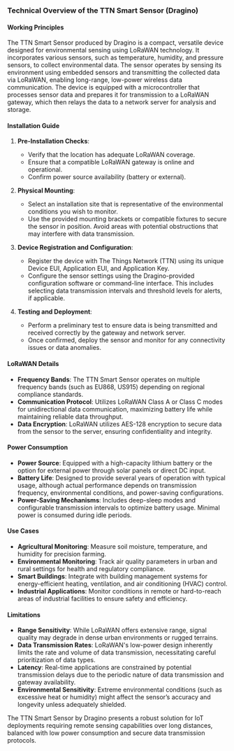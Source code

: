 ### Technical Overview of the TTN Smart Sensor (Dragino)

#### Working Principles
The TTN Smart Sensor produced by Dragino is a compact, versatile device designed for environmental sensing using LoRaWAN technology. It incorporates various sensors, such as temperature, humidity, and pressure sensors, to collect environmental data. The sensor operates by sensing its environment using embedded sensors and transmitting the collected data via LoRaWAN, enabling long-range, low-power wireless data communication. The device is equipped with a microcontroller that processes sensor data and prepares it for transmission to a LoRaWAN gateway, which then relays the data to a network server for analysis and storage.

#### Installation Guide
1. **Pre-Installation Checks**:
   - Verify that the location has adequate LoRaWAN coverage.
   - Ensure that a compatible LoRaWAN gateway is online and operational.
   - Confirm power source availability (battery or external).

2. **Physical Mounting**:
   - Select an installation site that is representative of the environmental conditions you wish to monitor.
   - Use the provided mounting brackets or compatible fixtures to secure the sensor in position. Avoid areas with potential obstructions that may interfere with data transmission.

3. **Device Registration and Configuration**:
   - Register the device with The Things Network (TTN) using its unique Device EUI, Application EUI, and Application Key.
   - Configure the sensor settings using the Dragino-provided configuration software or command-line interface. This includes selecting data transmission intervals and threshold levels for alerts, if applicable.

4. **Testing and Deployment**:
   - Perform a preliminary test to ensure data is being transmitted and received correctly by the gateway and network server.
   - Once confirmed, deploy the sensor and monitor for any connectivity issues or data anomalies.

#### LoRaWAN Details
- **Frequency Bands**: The TTN Smart Sensor operates on multiple frequency bands (such as EU868, US915) depending on regional compliance standards.
- **Communication Protocol**: Utilizes LoRaWAN Class A or Class C modes for unidirectional data communication, maximizing battery life while maintaining reliable data throughput.
- **Data Encryption**: LoRaWAN utilizes AES-128 encryption to secure data from the sensor to the server, ensuring confidentiality and integrity.

#### Power Consumption
- **Power Source**: Equipped with a high-capacity lithium battery or the option for external power through solar panels or direct DC input.
- **Battery Life**: Designed to provide several years of operation with typical usage, although actual performance depends on transmission frequency, environmental conditions, and power-saving configurations.
- **Power-Saving Mechanisms**: Includes deep-sleep modes and configurable transmission intervals to optimize battery usage. Minimal power is consumed during idle periods.

#### Use Cases
- **Agricultural Monitoring**: Measure soil moisture, temperature, and humidity for precision farming.
- **Environmental Monitoring**: Track air quality parameters in urban and rural settings for health and regulatory compliance.
- **Smart Buildings**: Integrate with building management systems for energy-efficient heating, ventilation, and air conditioning (HVAC) control.
- **Industrial Applications**: Monitor conditions in remote or hard-to-reach areas of industrial facilities to ensure safety and efficiency.

#### Limitations
- **Range Sensitivity**: While LoRaWAN offers extensive range, signal quality may degrade in dense urban environments or rugged terrains.
- **Data Transmission Rates**: LoRaWAN's low-power design inherently limits the rate and volume of data transmission, necessitating careful prioritization of data types.
- **Latency**: Real-time applications are constrained by potential transmission delays due to the periodic nature of data transmission and gateway availability.
- **Environmental Sensitivity**: Extreme environmental conditions (such as excessive heat or humidity) might affect the sensor’s accuracy and longevity unless adequately shielded.

The TTN Smart Sensor by Dragino presents a robust solution for IoT deployments requiring remote sensing capabilities over long distances, balanced with low power consumption and secure data transmission protocols.